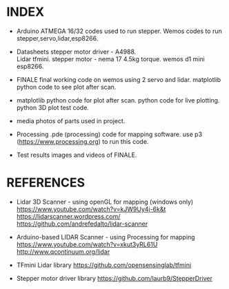 # INDEX

* Arduino
	ATMEGA 16/32  codes used to run stepper.
	Wemos codes to run stepper,servo,lidar,esp8266.
	
* Datasheets
	stepper motor driver - A4988.	
	Lidar tfmini.
	stepper motor - nema 17 4.5kg torque.
	wemos d1 mini esp8266.

* FINALE
	final working code on wemos using 2 servo and lidar.
	matplotlib python code to see plot after scan.

* matplotlib
	python code for plot after scan.
	python code for live plotting.
	python 3D plot test code.

* media
	photos of parts used in project.
	
* Processing
	.pde (processing) code for mapping software.
	use p3 (https://www.processing.org) to run this code.

* Test results
	images and videos of FINALE. 
	
# REFERENCES

* Lidar 3D Scanner - using openGL for mapping (windows only)
	https://www.youtube.com/watch?v=kJW9Uy4j-6k&t
	https://lidarscanner.wordpress.com/
	https://github.com/andrefedalto/lidar-scanner
	
* Arduino-based LIDAR Scanner - using Processing for mapping
	https://www.youtube.com/watch?v=xkut3yRL61U
	http://www.qcontinuum.org/lidar
	
* TFmini Lidar library
	https://github.com/opensensinglab/tfmini
	
* Stepper motor driver library
	https://github.com/laurb9/StepperDriver
	
